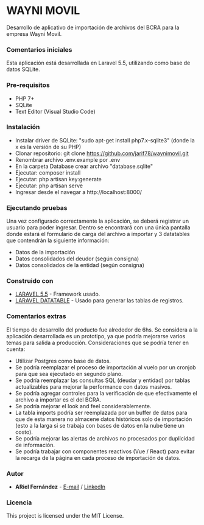 # WAYNI MOVIL

Desarrollo de aplicativo de importación de archivos del BCRA para la empresa Wayni Movil.

### Comentarios iniciales

Esta aplicación está desarrollada en Laravel 5.5, utilizando como base de datos SQLite.

### Pre-requisitos

- PHP 7+
- SQLite
- Text Editor (Visual Studio Code)

### Instalación

- Instalar driver de SQLite: "sudo apt-get install php7.x-sqlite3" (donde la x es la versión de su PHP)
- Clonar repositorio: git clone https://github.com/jarif78/waynimovil.git
- Renombrar archivo .env.example por .env
- En la carpeta Database crear archivo "database.sqlite"
- Ejecutar: composer install
- Ejecutar: php artisan key:generate
- Ejecutar: php artisan serve
- Ingresar desde el navegar a http://localhost:8000/

### Ejecutando pruebas

Una vez configurado correctamente la aplicación, se deberá registrar un usuario para poder ingresar.
Dentro se encontrará con una única pantalla donde estará el formulario de carga del archivo a importar y 3 datatables que contendrán la siguiente información:

- Datos de la importación
- Datos consolidados del deudor (según consigna)
- Datos consolidados de la entidad (según consigna)

### Construido con

* [LARAVEL 5.5](https://laravel.com/) - Framework usado.
* [LARAVEL DATATABLE](https://github.com/yajra/laravel-datatables) - Usado para generar las tablas de registros.

### Comentarios extras

El tiempo de desarrollo del producto fue alrededor de 6hs.
Se considera a la aplicación desarrollada es un prototipo, ya que podría mejorarse varios temas para salida a producción.
Consideraciones que se podría tener en cuenta:

- Utilizar Postgres como base de datos.
- Se podría reemplazar el proceso de importación al vuelo por un cronjob para que sea ejecutado en segundo plano.
- Se podría reemplazar las consultas SQL (deudar y entidad) por tablas actualizables para mejorar la performance con datos masivos.
- Se podría agregar controles para la verificación de que efectivamente el archivo a importar es el del BCRA.
- Se podría mejorar el look and feel considerablemente.
- La tabla imports podría ser reemplazada por un buffer de datos para que de esta manera no almacene datos históricos solo de importación (esto a la larga si se trabaja con bases de datos en la nube tiene un costo).
- Se podría mejorar las alertas de archivos no procesados por duplicidad de información.
- Se podría trabajar con componentes reactivos (Vue / React) para evitar la recarga de la página en cada proceso de importación de datos.


### Autor

- **ARiel Fernández** - [E-mail](mailto:jarif78@gmail.com) / [LinkedIn](https://www.linkedin.com/in/jarif78/)

### Licencia

This project is licensed under the MIT License.